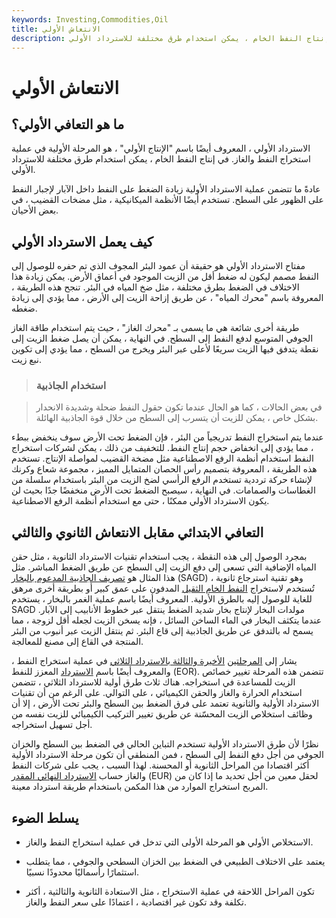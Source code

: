```yaml
---
keywords: Investing,Commodities,Oil
title: الانتعاش الأولي
description: الاسترداد الأولي هو المرحلة الأولى في استخراج النفط والغاز. في إنتاج النفط الخام ، يمكن استخدام طرق مختلفة للاسترداد الأولي.
---
```


# الانتعاش الأولي
## ما هو التعافي الأولي؟

الاسترداد الأولي ، المعروف أيضًا باسم "الإنتاج الأولي" ، هو المرحلة الأولية في عملية استخراج النفط والغاز. في إنتاج النفط الخام ، يمكن استخدام طرق مختلفة للاسترداد الأولي.

عادةً ما تتضمن عملية الاسترداد الأولية زيادة الضغط على النفط داخل الآبار لإجبار النفط على الظهور على السطح. تستخدم أيضًا الأنظمة الميكانيكية ، مثل مضخات القضيب ، في بعض الأحيان.

## كيف يعمل الاسترداد الأولي

مفتاح الاسترداد الأولي هو حقيقة أن عمود البئر المجوف الذي تم حفره للوصول إلى النفط مصمم ليكون له ضغط أقل من الزيت الموجود في أعماق الأرض. يمكن زيادة هذا الاختلاف في الضغط بطرق مختلفة ، مثل ضخ المياه في البئر. تنجح هذه الطريقة ، المعروفة باسم "محرك المياه" ، عن طريق إزاحة الزيت إلى الأرض ، مما يؤدي إلى زيادة ضغطه.

طريقة أخرى شائعة هي ما يسمى بـ "محرك الغاز" ، حيث يتم استخدام طاقة الغاز الجوفي المتوسع لدفع النفط إلى السطح. في النهاية ، يمكن أن يصل ضغط الزيت إلى نقطة يتدفق فيها الزيت سريعًا لأعلى عبر البئر ويخرج من السطح ، مما يؤدي إلى تكوين نبع زيت.

> ### استخدام الجاذبية

> في بعض الحالات ، كما هو الحال عندما تكون حقول النفط ضحلة وشديدة الانحدار بشكل خاص ، يمكن للزيت أن يتسرب إلى السطح من خلال قوة الجاذبية الهائلة.

>

عندما يتم استخراج النفط تدريجياً من البئر ، فإن الضغط تحت الأرض سوف ينخفض ببطء ، مما يؤدي إلى انخفاض حجم إنتاج النفط. للتخفيف من ذلك ، يمكن لشركات استخراج النفط استخدام أنظمة الرفع الاصطناعية مثل مضخة القضيب لمواصلة الإنتاج. تستخدم هذه الطريقة ، المعروفة بتصميم رأس الحصان المتمايل المميز ، مجموعة شعاع وكرنك لإنشاء حركة ترددية تستخدم الرفع الرأسي لضخ الزيت من البئر باستخدام سلسلة من الغطاسات والصمامات. في النهاية ، سيصبح الضغط تحت الأرض منخفضًا جدًا بحيث لن يكون الاسترداد الأولي ممكنًا ، حتى مع استخدام أنظمة الرفع الاصطناعية.

## التعافي الابتدائي مقابل الانتعاش الثانوي والثالثي

بمجرد الوصول إلى هذه النقطة ، يجب استخدام تقنيات الاسترداد الثانوية ، مثل حقن المياه الإضافية التي تسعى إلى دفع الزيت إلى السطح عن طريق الضغط المباشر. مثل هذا المثال هو [تصريف الجاذبية المدعوم بالبخار](/steam-assisted-gravity-drainage) (SAGD) ، وهو تقنية استرجاع ثانوية تُستخدم لاستخراج [النفط الخام الثقيل](/crude-oil) المدفون على عمق كبير أو بطريقة أخرى مرهق للغاية للوصول إليه بالطرق الأولية. المعروف أيضًا باسم عملية الغمر بالبخار ، يستخدم SAGD مولدات البخار لإنتاج بخار شديد الضغط ينتقل عبر خطوط الأنابيب إلى الآبار. عندما يتكثف البخار في الماء الساخن السائل ، فإنه يسخن الزيت لجعله أقل لزوجة ، مما يسمح له بالتدفق عن طريق الجاذبية إلى قاع البئر. ثم ينتقل الزيت عبر أنبوب من البئر المنتجة في القاع إلى مصنع للمعالجة.

يشار إلى [المرحلتين](/tertiary-recovery) [الأخيرة والثالثة بالاسترداد الثلاثي](/tertiary-recovery) في عملية استخراج النفط ، والمعروف أيضًا باسم [الاسترداد](/enhanced-oil-recovery) المعزز للنفط (EOR). تتضمن هذه المرحلة تغيير خصائص الزيت للمساعدة في استخراجه. هناك ثلاث طرق أولية للاسترداد الثلاثي ، تتضمن استخدام الحرارة والغاز والحقن الكيميائي ، على التوالي. على الرغم من أن تقنيات الاسترداد الأولية والثانوية تعتمد على فرق الضغط بين السطح والبئر تحت الأرض ، إلا أن وظائف استخلاص الزيت المحسّنة عن طريق تغيير التركيب الكيميائي للزيت نفسه من أجل تسهيل استخراجه.

نظرًا لأن طرق الاسترداد الأولية تستخدم التباين الحالي في الضغط بين السطح والخزان الجوفي من أجل دفع النفط إلى السطح ، فمن المنطقي أن تكون مرحلة الاسترداد الأولية أكثر اقتصادا من المراحل الثانوية أو المحسنة. لهذا السبب ، يجب على شركات النفط والغاز حساب [الاسترداد النهائي المقدر](/estimated-ultimate-recovery) (EUR) لحقل معين من أجل تحديد ما إذا كان من المربح استخراج الموارد من هذا المكمن باستخدام طريقة استرداد معينة.

## يسلط الضوء

- الاستخلاص الأولي هو المرحلة الأولى التي تدخل في عملية استخراج النفط والغاز.

- يعتمد على الاختلاف الطبيعي في الضغط بين الخزان السطحي والجوفي ، مما يتطلب استثمارًا رأسماليًا محدودًا نسبيًا.

- تكون المراحل اللاحقة في عملية الاستخراج ، مثل الاستعادة الثانوية والثالثية ، أكثر تكلفة وقد تكون غير اقتصادية ، اعتمادًا على سعر النفط والغاز.

